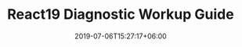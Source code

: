 ---
title: "React19 Diagnostic Workup Guide"
date: 2019-07-06T15:27:17+06:00
draft: false
bg_image: "images/backgrounds/page-title.jpg"
description : "Those experiencing vaccine adverse effects are struggling to get proper diagnosis and care. The tests mentioned in this document often show positive results amongst the injury community. Others may suffer without receiving diagnoses. This document urges patients not to give up pursuing answers, and offers many helpful guideposts."
linkurl: "https://react19.org/diagnostic-workup-guide/"
type: "resource"
weight: 6
---
